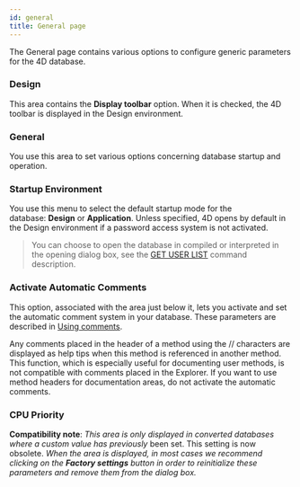 ```yaml
---
id: general
title: General page
---
```


The General page contains various options to configure generic parameters for the 4D database.

### Design  

This area contains the **Display toolbar** option. When it is checked, the 4D toolbar is displayed in the Design environment. 

### General  

You use this area to set various options concerning database startup and operation.

### Startup Environment  

You use this menu to select the default startup mode for the database: **Design** or **Application**. Unless specified, 4D opens by default in the Design environment if a password access system is not activated. 

> You can choose to open the database in compiled or interpreted in the opening dialog box, see the [GET USER LIST](https://doc.4d.com/4dv19R/help/command/en/page609.html) command description.

### Activate Automatic Comments  

This option, associated with the area just below it, lets you activate and set the automatic comment system in your database. These parameters are described in [Using comments](https://doc.4d.com/4Dv19/4D/19/Using-comments.300-5416714.en.html).

Any comments placed in the header of a method using the // characters are displayed as help tips when this method is referenced in another method. This function, which is especially useful for documenting user methods, is not compatible with comments placed in the Explorer. If you want to use method headers for documentation areas, do not activate the automatic comments.

### CPU Priority  

**Compatibility note**: *This area is only displayed in converted databases where a custom value has previously* been set. This setting is now obsolete. *When the area is displayed, in most cases we recommend clicking on the **Factory settings** button in order to reinitialize these parameters and remove them from the dialog box.*

